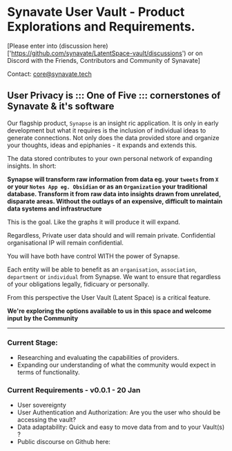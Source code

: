 # Synavate User Vault - Product Explorations and Requirements.

[Please enter into (discussion here)['https://github.com/synavate/LatentSpace-vault/discussions') or on Discord with the Friends, Contributors and Community of Synavate]

Contact: core@synavate.tech

## User Privacy is ::: One of Five ::: cornerstones of Synavate & it's software

Our flagship product, `Synapse` is an insight ric application. It is only in early development but what it requires is the inclusion of individual ideas to generate connections. Not only does the data provided store and organize your thoughts, ideas and epiphanies - it expands and extends this.

The data stored contributes to your own personal network of expanding insights. In short:

**Synapse will transform raw information from data eg. your `tweets` from `X` or your `Notes App eg. Obsidian` or as an `Organization` your traditional database. Transform it from raw data into insights drawn from unrelated, disparate areas. Without the outlays of an expensive, difficult to maintain data systems and infrastructure**

This is the goal. Like the graphs it will produce it will expand.

Regardless, 
Private user data should and will remain private.
Confidential organisational IP will remain confidential.

You will have both have control WITH the power of Synapse.

Each entity will be able to benefit as an `organisation`, `association`, `department` or `individual` from Synapse. We want to ensure that regardless of your obligations legally, fidicuary or personally.

From this perspective the User Vault (Latent Space) is a critical feature.

**We're exploring the options available to us in this space and welcome input by the Community**

-----------------------------

### Current Stage:

- Researching and evaluating the capabilities of providers.
- Expanding our understanding of what the community would expect in terms of functionality.

### Current Requirements - v0.0.1 - 20 Jan

- User sovereignty 
- User Authentication and Authorization: Are you the user who should be accessing the vault?
- Data adaptability: Quick and easy to move data from and to your Vault(s) ?
- Public discourse on Github here: